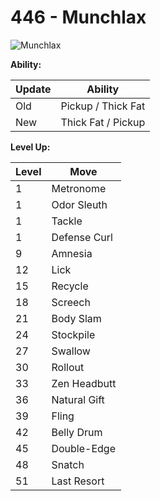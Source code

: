 # 446 - Munchlax
![][446]

**Ability:**

Update | Ability
---    | ---
Old    | Pickup / Thick Fat
New    | Thick Fat / Pickup

**Level Up:**

Level | Move
---   | ---
  1   | Metronome
  1   | Odor Sleuth
  1   | Tackle
  1   | Defense Curl
  9   | Amnesia
 12   | Lick
 15   | Recycle
 18   | Screech
 21   | Body Slam
 24   | Stockpile
 27   | Swallow
 30   | Rollout
 33   | Zen Headbutt
 36   | Natural Gift
 39   | Fling
 42   | Belly Drum
 45   | Double-Edge
 48   | Snatch
 51   | Last Resort



[446]: https://raw.githubusercontent.com/PokeAPI/sprites/master/sprites/pokemon/446.png "Munchlax"
